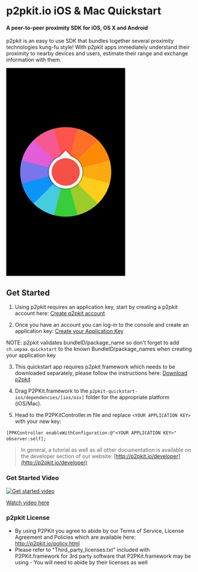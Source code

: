 # p2pkit.io iOS & Mac Quickstart

#### A peer-to-peer proximity SDK for iOS, OS X and Android

p2pkit is an easy to use SDK that bundles together several proximity technologies kung-fu style! With p2pkit apps immediately understand their proximity to nearby devices and users, estimate their range and exchange information with them.

![p2pkit - proximity starts here](p2pkit-quickstart-ios.gif)


## Get Started

1. Using p2pkit requires an application key, start by creating a p2pkit account here:
[Create p2pkit account](http://p2pkit.io/signup.html)

2. Once you have an account you can log-in to the console and create an application key: [Create your Application Key](https://p2pkit-console.uepaa.ch/login)

  NOTE: p2pkit validates bundleID/package_name so don't forget to add ``ch.uepaa.quickstart`` to the known BundleID/package_names when creating your application key

3. This quickstart app requires p2pkit framework which needs to be downloaded separately, please follow the instructions here:
[Download p2pkit](http://p2pkit.io/developer/get-started/ios/#download)

4. Drag P2PKit.framework to the <code>p2pkit-quickstart-ios/dependencies/[ios/osx]</code> folder for the appropriate platform (iOS/Mac).

5. Head to the P2PKitController.m file and replace ``<YOUR APPLICATION KEY>`` with your new key:

  ```
  [PPKController enableWithConfiguration:@"<YOUR APPLICATION KEY>" observer:self];
  ```


> In general, a tutorial as well as all other documentation is available on the developer section of our website:
[http://p2pkit.io/developer](http://p2pkit.io/developer)


### Get Started Video

[![Get started video](https://i.ytimg.com/vi/_tL371MUNDg/mqdefault.jpg)](https://youtu.be/_tL371MUNDg)

[Watch video here](https://youtu.be/_tL371MUNDg)


### p2pkit License
* By using P2PKit you agree to abide by our Terms of Service, License Agreement and Policies which are available here: http://p2pkit.io/policy.html
* Please refer to "Third_party_licenses.txt" included with P2PKit.framework for 3rd party software that P2PKit.framework may be using - You will need to abide by their licenses as well
